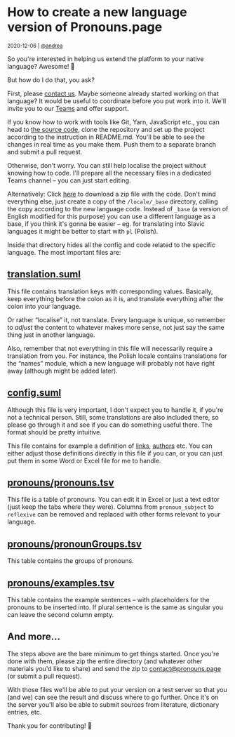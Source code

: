 # How to create a new language version of Pronouns.page

<small>2020-12-06 | [@andrea](/@andrea)</small>

So you're interested in helping us extend the platform to your native language? Awesome! 🥰

But how do I do that, you ask?

First, please [contact us](/contact).
Maybe someone already started working on that language?
It would be useful to coordinate before you put work into it.
We'll invite you to our [Teams](https://www.microsoft.com/en-us/microsoft-365/microsoft-teams/group-chat-software)
and offer support.

If you know how to work with tools like Git, Yarn, JavaScript etc.,
you can head to [the source code](https://gitlab.com/PronounsPage/PronounsPage/),
clone the repository and set up the project according to the instruction in README.md.
You'll be able to see the changes in real time as you make them.
Push them to a separate branch and submit a pull request.

Otherwise, don't worry. You can still help localise the project without knowing how to code.
I'll prepare all the necessary files in a dedicated Teams channel – you can just start editing.

Alternatively:
Click [here](https://gitlab.com/PronounsPage/PronounsPage/-/archive/main/Zaimki-main.zip) to download a zip file with the code.
Don't mind everything else, just create a copy of the `/locale/_base` directory,
calling the copy according to the new language code.
Instead of `_base` (a version of English modified for this purpose) you can use a different language as a base,
if you think it's gonna be easier – 
eg. for translating into Slavic languages it might be better to start with `pl` (Polish).

Inside that directory hides all the config and code related to the specific language.
The most important files are:

## [translation.suml](https://gitlab.com/PronounsPage/PronounsPage/-/blob/main/locale/_base/translations.suml)

This file contains translation keys with corresponding values.
Basically, keep everything before the colon as it is, and translate everything after the colon into your language.

Or rather “localise” it, not translate. Every language is unique, so remember to _adjust_
the content to whatever makes more sense, not just say the same thing just in another language.

Also, remember that not everything in this file will necessarily require a translation from you.
For instance, the Polish locale contains translations for the “names” module,
which a new language will probably not have right away (although might be added later).

## [config.suml](https://gitlab.com/PronounsPage/PronounsPage/-/blob/main/locale/_base/config.suml)

Although this file is very important, I don't expect you to handle it, if you're not a technical person.
Still, some translations are also included there, so please go through it and see if you can do something useful there.
The format should be pretty intuitive.

This file contains for example a definition of [links](/link), [authors](/contact) etc.
You can either adjust those definitions directly in this file if you can,
or you can just put them in some Word or Excel file for me to handle.

## [pronouns/pronouns.tsv](https://gitlab.com/PronounsPage/PronounsPage/-/blob/main/locale/_base/pronouns/pronouns.tsv)

This file is a table of pronouns. You can edit it in Excel or just a text editor (just keep the tabs where they were).
Columns from `pronoun_subject` to `reflexive` can be removed and replaced with other forms relevant to your language.

## [pronouns/pronounGroups.tsv](https://gitlab.com/PronounsPage/PronounsPage/-/blob/main/locale/_base/pronouns/pronounGroups.tsv)

This table contains the groups of pronouns.

## [pronouns/examples.tsv](https://gitlab.com/PronounsPage/PronounsPage/-/blob/main/locale/_base/pronouns/examples.tsv)

This table contains the example sentences – with placeholders for the pronouns to be inserted into.
If plural sentence is the same as singular you can leave the second column empty.

## And more…

The steps above are the bare minimum to get things started. Once you're done with them,
please zip the entire directory (and whatever other materials you'd like to share)
and send the zip to [contact@pronouns.page](mailto:contact@pronouns.page) (or submit a pull request).

With those files we'll be able to put your version on a test server so that you (and we) can see the result
and discuss where to go further.
Once it's on the server you'll also be able to submit sources from literature, dictionary entries, etc.

Thank you for contributing! 🥰
